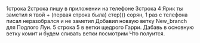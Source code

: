 1строка
2строка пишу в приложении на телефоне
3строка
4 Ярик ты заметил я твой + (первая строка была) стер))) сорян, 1 раз с телефона писал неразобрался и не заметил
Добавил новаую ветку New_branch для Подлого Луи.
5 строка 5 в ветки щедрого Гарри. Дабавь в основную ветку комит и будем сливать ветки посмотрим Что полуится.